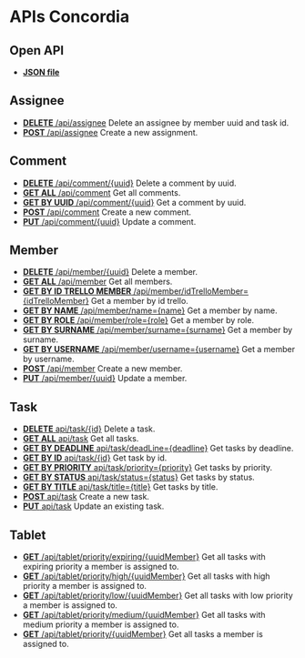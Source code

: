 # APIs Concordia

## Open API
- [**JSON file**](../../../../../main/resources/openAPI/open-api.json)

## Assignee

- [**DELETE** /api/assignee](assignee/assignee.api-deleteByUuidMemberIdTask.md) Delete an assignee by member uuid and task id.
- [**POST** /api/assignee](assignee/assignee.api-post.md) Create a new assignment.


## Comment

- [**DELETE** /api/comment/{uuid}](comment/comment.api-delete.md) Delete a comment by uuid.
- [**GET ALL** /api/comment](comment/comment.api-get-all.md) Get all comments.
- [**GET BY UUID** /api/comment/{uuid}](comment/comment.api-getByUuid.md) Get a comment by uuid.
- [**POST** /api/comment](comment/comment.api-post.md) Create a new comment.
- [**PUT** /api/comment/{uuid}](comment/comment.api-put.md) Update a comment.


## Member

- [**DELETE** /api/member/{uuid}](member/member.api-delete.md) Delete a member.
- [**GET ALL** /api/member](member/member.api-get-all.md) Get all members.
- [**GET BY ID TRELLO MEMBER** /api/member/idTrelloMember={idTrelloMember}](member/member.api-getByIdTrelloMember.md) Get a member by id trello.
- [**GET BY NAME** /api/member/name={name}](member/member.api-getByName.md) Get a member by name.
- [**GET BY ROLE** /api/member/role={role}](member/member.api-getByRole.md) Get a member by role.
- [**GET BY SURNAME** /api/member/surname={surname}](member/member.api-getBySurname.md) Get a member by surname.
- [**GET BY USERNAME** /api/member/username={username}](member/member.api-getByUsername.md) Get a member by username.
- [**POST** /api/member](member/member.api-post.md) Create a new member.
- [**PUT** /api/member/{uuid}](member/member.api-put.md) Update a member.

## Task

- [**DELETE** api/task/{id}](task/task.api-delete.md) Delete a task.
- [**GET ALL** api/task](task/task.api-get-all.md) Get all tasks.
- [**GET BY DEADLINE** api/task/deadLine={deadline}](task/task.api-getByDeadLine.md) Get tasks by deadline.
- [**GET BY ID** api/task/{id}](task/task.api-getById.md) Get task by id.
- [**GET BY PRIORITY** api/task/priority={priority}](task/task.api-getByPriority.md) Get tasks by priority.
- [**GET BY STATUS** api/task/status={status}](task/task.api-getByStatus.md) Get tasks by status.
- [**GET BY TITLE** api/task/title={title}](task/task.api-getByTitle.md) Get tasks by title.
- [**POST** api/task](task/task.api-post.md) Create a new task.
- [**PUT** api/task](task/task.api-put.md) Update an existing task.


## Tablet

- [**GET** /api/tablet/priority/expiring/{uuidMember}](tablet/tablet.api-get-tasks-EXPIRING-priority-given-uuidMember.md) Get all tasks with expiring priority a member is assigned to.
- [**GET** /api/tablet/priority/high/{uuidMember}](tablet/tablet.api-get-tasks-HIGH-priority-given-uuidMember.md) Get all tasks with high priority a member is assigned to.
- [**GET** /api/tablet/priority/low/{uuidMember}](tablet/tablet.api-get-tasks-LOW-priority-given-uuidMember.md) Get all tasks with low priority a member is assigned to.
- [**GET** /api/tablet/priority/medium/{uuidMember}](tablet/tablet.api-get-tasks-MEDIUM-priority-given-uuidMember.md) Get all tasks with medium priority a member is assigned to.
- [**GET** /api/tablet/priority/{uuidMember}](tablet/tablet.api-getTasksByUuidMember.md) Get all tasks a member is assigned to.